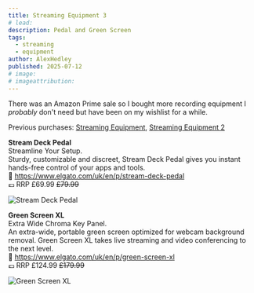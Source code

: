 ```yaml
---
title: Streaming Equipment 3
# lead:
description: Pedal and Green Screen
tags:
  - streaming
  - equipment
author: AlexHedley
published: 2025-07-12
# image:
# imageattribution:
---
```


<!-- Streaming Equipment 3 -->

There was an Amazon Prime sale so I bought more recording equipment I _probably_ don't need but have been on my wishlist for a while.

Previous purchases: [Streaming Equipment](streaming-equipment), [Streaming Equipment 2](streaming-equipment-2)

**Stream Deck Pedal**  
Streamline Your Setup.  
Sturdy, customizable and discreet, Stream Deck Pedal gives you instant hands-free control of your apps and tools.  
🔗 https://www.elgato.com/uk/en/p/stream-deck-pedal  
💷 RRP £69.99 ~~£79.99~~  

![Stream Deck Pedal](images/equipment/sd-pedal.png "Stream Deck Pedal")

**Green Screen XL**  
Extra Wide Chroma Key Panel.  
An extra-wide, portable green screen optimized for webcam background removal. Green Screen XL takes live streaming and video conferencing to the next level.  
🔗 https://www.elgato.com/uk/en/p/green-screen-xl  
💷 RRP £124.99 ~~£179.99~~  

![Green Screen XL](images/equipment/green-screen-xl.png "Green Screen XL")

<!-- **Green Screen**  
Collapsible Chroma Key Panel.  
A portable chroma key panel optimized for webcam background removal, Green Screen sets the stage for truly immersive broadcasting in a matter of seconds.  
🔗 https://www.elgato.com/uk/en/p/green-screen  
💷 RRP £169.99  

![Green Screen](images/equipment/green-screen.png "Green Screen") -->
